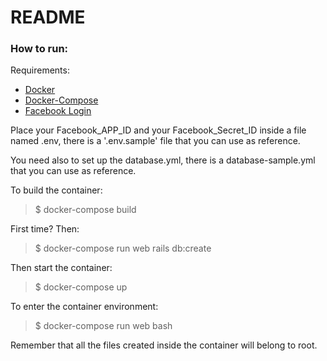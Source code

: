 # README

### How to run:
Requirements:
* [Docker](https://docs.docker.com/engine/installation/)
* [Docker-Compose](https://docs.docker.com/compose/install/)
* [Facebook Login](https://developers.facebook.com/apps)

Place your Facebook_APP_ID and your Facebook_Secret_ID inside a file named .env,
there is a '.env.sample' file that you can use as reference.

You need also to set up the database.yml, there is a database-sample.yml that
you can use as reference.

To build the container:
>$ docker-compose build

First time? Then:
>$ docker-compose run web rails db:create

Then start the container:
>$ docker-compose up

To enter the container environment:
>$ docker-compose run web bash

Remember that all the files created inside the container will belong to root.


